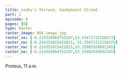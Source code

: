 ```yaml
---
title: Leahy's Terrace, Sandymount Strand
part: 1
episode: 0
pages: [0]
type: Raster
raster_image: 004_image.jpg
raster_se: [-6.214334964752197,53.33471712150273]
raster_sw: [-6.224353015422821, 53.33471712150273]
raster_nw: [-6.224353015422821,53.33982928892245]
raster_ne: [-6.214334964752197,53.33982928892245]
---
```

Proteus, 11 a.m.